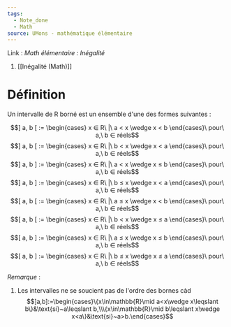 ```yaml
---
tags:
  - Note_done
  - Math
source: UMons - mathématique élémentaire
---
```

Link : 
_Math élémentaire : Inégalité_
1. [[Inégalité (Math)]]

# Définition
Un intervalle de R borné est un ensemble d'une des formes suivantes :

$$] a, b [ := \begin{cases} x ∈ R\ |\ a < x \wedge x < b \end{cases}\ pour\ a,\ b ∈ réels$$
$$] a, b [ := \begin{cases} x ∈ R\ |\ b < x \wedge x < a \end{cases}\ pour\ a,\ b ∈ réels$$
$$] a, b ] := \begin{cases} x ∈ R\ |\ a < x \wedge x ≤ b \end{cases}\ pour\ a,\ b ∈ réels$$$$] a, b ] := \begin{cases} x ∈ R\ |\ b ≤ x \wedge x < a \end{cases}\ pour\ a,\ b ∈ réels$$
$$[ a, b [ := \begin{cases} x ∈ R\ |\ a ≤ x \wedge x < b \end{cases}\ pour\ a,\ b ∈ réels$$
$$[ a, b [ := \begin{cases} x ∈ R\ |\ b < x \wedge x ≤ a \end{cases}\ pour\ a,\ b ∈ réels$$
$$[ a, b ] := \begin{cases} x ∈ R\ |\ a ≤ x \wedge x ≤ b \end{cases}\ pour\ a,\ b ∈ réels$$
$$[ a, b ] := \begin{cases} x ∈ R\ |\ b ≤ x \wedge x ≤ a \end{cases}\ pour\ a,\ b ∈ réels$$

_Remarque_ :
1. Les intervalles ne se soucient pas de l'ordre des bornes càd $$]a,b]:=\begin{cases}\{x\in\mathbb{R}\mid a<x\wedge x\leqslant b\}&\text{si}~a\leqslant b,\\\{x\in\mathbb{R}\mid b\leqslant x\wedge x<a\}&\text{si}~a>b.\end{cases}$$
